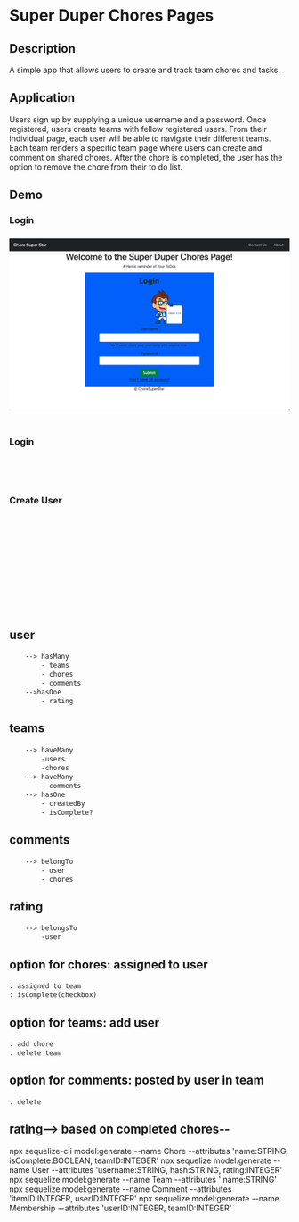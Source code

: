 # Super Duper Chores Pages

## Description
A simple app that allows users to create and track team chores and tasks.

## Application
Users sign up by supplying a unique username and a password. Once registered, users create teams with fellow registered users. From their individual page, each user will be able to navigate their different teams. Each team renders a specific team page where users can create and comment on shared chores. After the chore is completed, the user has the option to remove the chore from their to do list.

## Demo
<h3>Login<h3>
<img src="./readme-images/login-readme.png">

<br>
<br>


<h3>Login<h3>

<br>
<br>

<h3>Create User<h3>

<br>
<br>

<h3><h3>

<br>
<br>

<h3><h3>

<br>
<br>




































## user 
        --> hasMany 
            - teams 
            - chores 
            - comments 
        -->hasOne
            - rating

## teams 
        --> haveMany 
            -users
            -chores 
        --> haveMany 
            - comments 
        --> hasOne 
            - createdBy 
            - isComplete?

## comments 
        --> belongTo 
            - user
            - chores

## rating   
        --> belongsTo 
            -user

## option for chores: assigned to user
    : assigned to team
    : isComplete(checkbox)
## option for teams: add user
    : add chore
    : delete team
## option for comments: posted by user in team
    : delete
## rating--> based on completed chores--

 npx sequelize-cli model:generate --name Chore --attributes 'name:STRING, isComplete:BOOLEAN, teamID:INTEGER' 
 npx sequelize model:generate --name User --attributes 'username:STRING, hash:STRING, rating:INTEGER'  
 npx sequelize model:generate --name Team --attributes ' name:STRING' 
 npx sequelize model:generate --name Comment --attributes 'itemID:INTEGER, userID:INTEGER'
 npx sequelize model:generate --name Membership --attributes 'userID:INTEGER, teamID:INTEGER'      

